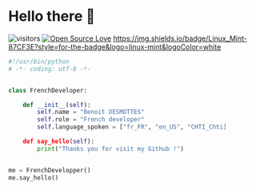 # Hello there 👋

![visitors](https://visitor-badge.laobi.icu/badge?page_id=Bernardo59.Bernardo59)
[![Open Source Love](https://badges.frapsoft.com/os/v1/open-source-150x25.png?v=103)](https://github.com/ellerbrock/open-source-badges/)
https://img.shields.io/badge/Linux_Mint-87CF3E?style=for-the-badge&logo=linux-mint&logoColor=white



```python
#!/usr/bin/python
# -*- coding: utf-8 -*-


class FrenchDeveloper:

    def __init__(self):
        self.name = "Benoit DESMOTTES"
        self.role = "French developer"
        self.language_spoken = ["fr_FR", "en_US", "CHTI_Chti]

    def say_hello(self):
        print("Thanks you for visit my Github !")


me = FrenchDevelopper()
me.say_hello()
```
